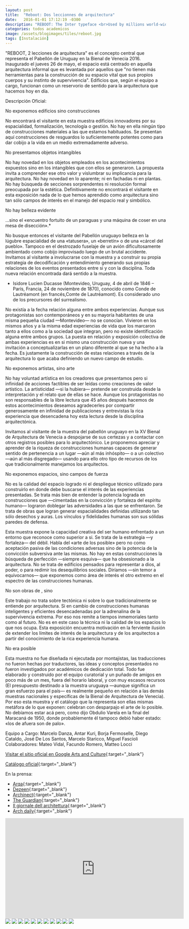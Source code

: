 ```yaml
---
layout: post
title:  "Reboot: Dos leccionnes de arquitectura"
date:   2016-01-01 17:12:19 -0300
description: "REBOOT: The Inter typeface <br>Used by millions world-wide, including big names like Unity, Pixar, GitHub, Mozilla, Figma and many others."
categories: todos academicos
image: /assets/blogimages/tiles/reboot.jpg
tags: [Instalación]
---
```

"REBOOT, 2 lecciones de arquitectura" es el concepto central que representa el Pabellón de Uruguay en la Bienal de Venecia 2016. Inaugurado el jueves 26 de mayo, el espacio está centrado en aquella arquitectura informal que es levantada por aquellos que "no tienen más herramientas para la construcción de su espacio vital que sus propios cuerpos y su instinto de supervivencia". Edificios que, según el equipo a cargo, funcionan como un reservorio de sentido para la arquitectura que hacemos hoy en día.

Descripción Oficial: 

No exponemos edificios sino construcciones

No encontrará el visitante en esta muestra edificios innovadores por su espacialidad, formalización, tecnología o gestión. No hay en ella ningún tipo de construcciones materiales a las que estamos habituados. Se presentan aquí construcciones de resguardos lo suficientemente potentes como para dar cobijo a la vida en un medio extremadamente adverso.

No presentamos objetos intangibles

No hay novedad en los objetos empleados en los acontecimientos expuestos sino en los intangibles que con ellos se generaron. La propuesta invita a comprender ese otro valor y vislumbrar su implicancia para la arquitectura. No hay novedad en lo aparente; ni en fachadas ni en plantas. No hay búsqueda de secciones sorprendentes ni resolución formal preocupada por la estética. Definitivamente no encontrará el visitante en esta exposición nada de lo que hemos aprendido como arquitectura sino tan sólo campos de interés en el manejo del espacio real y simbólico.

No hay belleza evidente

...sino el «encuentro fortuito de un paraguas y una máquina de coser en una mesa de disección».*

No busque entonces el visitante del Pabellón uruguayo belleza en la lúgubre espacialidad de una «tatusera», un «berretín» o de una «cárcel del pueblo». Tampoco en el destrozado fuselaje de un avión dificultosamente ambientado como cobijo improvisado luego de un brutal accidente. Invitamos al visitante a involucrarse con la muestra y a construir su propia estrategia de decodificación y entendimiento generando sus propias relaciones de los eventos presentados entre si y con la disciplina. Toda nueva relación encontrada dará sentido a la muestra. 

* Isidore Lucien Ducasse (Montevideo, Uruguay, 4 de abril de 1846 – París, Francia, 24 de noviembre de 1870), conocido como Conde de Lautréamont (en francés,Comte de Lautréamont). Es considerado uno de los precursores del surrealismo.

No existía a la fecha relación alguna entre ambos experiencias. Aunque sus protagonistas son contemporáneos y en su mayoría habitantes de una misma pequeña ciudad —Montevideo— no se conocían. Vivieron en los mismos años y a la misma edad experiencias de vida que los marcaron tanto a ellos como a la sociedad que integran, pero no existe identificación alguna entre ambos grupos. La puesta en relación y exposición colectiva de ambas experiencias es en si mismo una construcción nueva y una invitación a conceptualizarlas en un plano diferente al que se ha hecho a la fecha. Es justamente la construcción de estas relaciones a través de la arquitectura lo que acaba definiendo un nuevo campo de estudio.

No exponemos artistas, sino arte

No hay voluntad artística en los creadores que presentamos pero si infinidad de acciones factibles de ser leídas como creaciones de valor artístico. La artisticidad —si la hubiera— pretende ser construida desde la interpretación y el relato que de ellas se hace. Aunque los protagonistas no son responsables de la libre lectura que 45 años después hacemos de estos acontecimientos deseamos agradecerles por compartir generosamente en infinidad de publicaciones y entrevistas la rica experiencia que desencadena hoy esta lectura desde la disciplina arquitectónica.

Invitamos al visitante de la muestra del pabellón uruguayo en la XV Bienal de Arquitectura de Venecia a despojarse de sus certezas y a contactar con otros registros posibles para lo arquitectónico. Le proponemos apreciar y aprender de la riqueza de construcciones humanas capaces de generar sentido de pertenencia a un lugar —aún al más inhóspito— o a un colectivo —aún al más disgregado— usando para ello otro tipo de recursos de los que tradicionalmente manejamos los arquitectos.

No exponemos espacios, sino campos de fuerza

No es la calidad del espacio logrado ni el despliegue técnico utilizado para construirlo en donde debe buscarse el interés de las experiencias presentadas. Se trata más bien de entender la potencia lograda en construcciones que —cimentadas en la convicción y fortaleza del espíritu humano— lograron doblegar las adversidades a las que se enfrentaron. Se trata de obras que logran generar espacialidades definidas utilizando tan sólo desechos y auras. Los vínculos y fidelidades humanas son sus sólidas paredes de defensa.

Esta muestra expone la capacidad creativa del ser humano enfrentado a un entorno que reconoce como superior a si. Se trata de la estrategia —y fortaleza— del débil. Habla del «arte de los posible» pero no como aceptación pasiva de las condiciones adversas sino de la potencia de la convicción subversiva ante las mismas. No hay en estas construcciones la búsqueda de perfección —siempre esquiva— que ha obsesionado a la arquitectura. No se trata de edificios pensados para representar a dios, al poder, o para redimir los desequilibrios sociales. Diríamos —sin temor a equivocarnos— que exponemos como área de interés el otro extremo en el espectro de las construcciones humanas.

No son obras de <concreto>, sino <concreciones> 

Este trabajo no trata sobre tectónica ni sobre lo que tradicionalmente se entiende por arquitectura. Si en cambio de construcciones humanas inteligentes y eficientes desencadenadas por la adrenalina de la supervivencia extrema. Por eso nos remite a tiempos inmemoriales tanto como al futuro. No es en este caso la técnica ni la calidad de los espacios lo que nos ocupa. Esta exposición encuentra motivación en la ferviente ilusión de extender los límites de interés de la arquitectura y de los arquitectos a partir del conocimiento de la rica experiencia humana.

No era posible

Esta muestra no fue diseñada ni ejecutada por montajistas, las traducciones no fueron hechas por traductores, las ideas y conceptos presentados no fueron investigados por académicos de dedicación total. Todo fue elaborado y construido por el equipo curatorial y un puñado de amigos en poco más de un mes, fuera del horario laboral, y con muy escasos recursos (El presupuesto destinado a la muestra uruguaya —aunque significa un gran esfuerzo para el país— es realmente pequeño en relación a las demás muestras nacionales y específicas de la Bienal de Arquitectura de Venecia). Por eso esta muestra y el catálogo que la representa son ellas mismas metáfora de lo que exponen: celebran con desparpajo el arte de lo posible. No debíamos estar acá pero, como dijo Obdulio Varela en la final del Maracaná de 1950, donde probablemente él tampoco debió haber estado: «los de afuera son de palo».

Equipo a Cargo: Marcelo Danza, Antar Kuri, Borja Fermoselle, Diego Cataldo, José De Los Santos, Marcelo Staricco, Miguel Fascioli
Colaboradores: Mateo Vidal, Facundo Romero, Matteo Locci

[Visitar el sitio oficial en Google Arts and Culture](https://artsandculture.google.com/partner/uruguay-biennale-architettura-2016){:target="_blank"}

[Catálogo oficial](https://issuu.com/miguelfascioli/docs/catalogo_issuu_reboot){:target="_blank"}


En la prensa: 

- [Arqa](https://arqa.com/arquitectura/proyectos/485892.html){:target="_blank"}
- [Dezeen](https://www.dezeen.com/2016/06/01/opinion-mimi-zeiger-venice-architecture-biennale-2016-honest-fronting/
){:target="_blank"}
- [Archinect](https://archinect.com/news/article/149947957/dispatch-from-the-venice-biennale-uruguay-s-underground-germany-s-construction-site-britain-s-housekeeping-and-more-from-the-national-pavilions
){:target="_blank"}
- [The Guardian](https://www.theguardian.com/artanddesign/2016/may/30/venice-architecture-biennale-2016-national-pavilions-review?CMP=share_btn_link
){:target="_blank"}
- [Il giornale dell architettura](https://ilgiornaledellarchitettura.com/2016/05/27/uruguay-reboot-architecture-lessons-from-the-guerrilla-tupamara-and-the-andes-plane-crash/
){:target="_blank"}
- [Arch daily](https://www.archdaily.cl/cl/788708/reboot-2-lecciones-de-arquitectura-pabellon-de-uruguay-en-la-bienal-de-venecia-2016#_=_
){:target="_blank"}
<!-- <img class="post-image-full" src="/assets/blogimages/leac-1.jpg"> -->
<iframe width="560" height="315" src="https://www.youtube.com/embed/Vab43N3Zq1w" title="YouTube video player" frameborder="0" allow="accelerometer; autoplay; clipboard-write; encrypted-media; gyroscope; picture-in-picture; web-share" allowfullscreen></iframe>
<img class="post-image-full" src="/assets/blogimages/reboot-9.jpg">
<img class="post-image-full" src="/assets/blogimages/reboot-11.jpg">
<img class="post-image-full" src="/assets/blogimages/reboot-10.jpg">
<img class="post-image-full" src="/assets/blogimages/reboot-1.jpg">
<img class="post-image-full" src="/assets/blogimages/reboot-2.jpg">
<img class="post-image-full" src="/assets/blogimages/reboot-3.jpg">
<img class="post-image-full" src="/assets/blogimages/reboot-4.jpg">
<img class="post-image-full" src="/assets/blogimages/reboot-5.jpg">
<img class="post-image-full" src="/assets/blogimages/reboot-6.jpg">
<img class="post-image-full" src="/assets/blogimages/reboot-7.jpg">
<img class="post-image-full" src="/assets/blogimages/reboot-8.jpg">